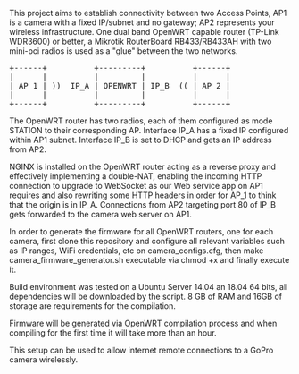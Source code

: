 This project aims to establish connectivity between two Access Points, AP1 is a camera with a fixed IP/subnet and no gateway; AP2 represents your wireless infrastructure.
One dual band OpenWRT capable router (TP-Link WDR3600) or better, a Mikrotik RouterBoard RB433/RB433AH with two mini-pci radios is used as a "glue" between the two networks.

<pre>
+------+          +---------+          +------+
|      |          |         |          |      |
| AP 1 | ))  IP_A | OPENWRT | IP_B  (( | AP 2 |
|      |          |         |          |      |
+------+          +---------+          +------+
</pre>


The OpenWRT router has two radios, each of them configured as mode STATION to their corresponding AP.
Interface IP_A has a fixed IP configured within AP1 subnet.
Interface IP_B is set to DHCP and gets an IP address from AP2.

NGINX is installed on the OpenWRT router acting as a reverse proxy and effectively implementing a double-NAT, enabling the incoming HTTP connection to upgrade to WebSocket as our Web service app on AP1 requires and also rewriting some HTTP headers in order for AP_1 to think that the origin is in IP_A. Connections from AP2 targeting port 80 of IP_B gets forwarded to the camera web server on AP1.

In order to generate the firmware for all OpenWRT routers, one for each camera, first clone this repository and configure all relevant variables such as IP ranges, WiFi credentials, etc on camera_configs.cfg, then make camera_firmware_generator.sh executable via chmod +x and finally execute it.

Build environment was tested on a Ubuntu Server 14.04 an 18.04 64 bits, all dependencies will be downloaded by the script. 8 GB of RAM and 16GB of storage are requirements for the compilation.

Firmware will be generated via OpenWRT compilation process and when compiling for the first time it will take more than an hour.

This setup can be used to allow internet remote connections to a GoPro camera wirelessly.
